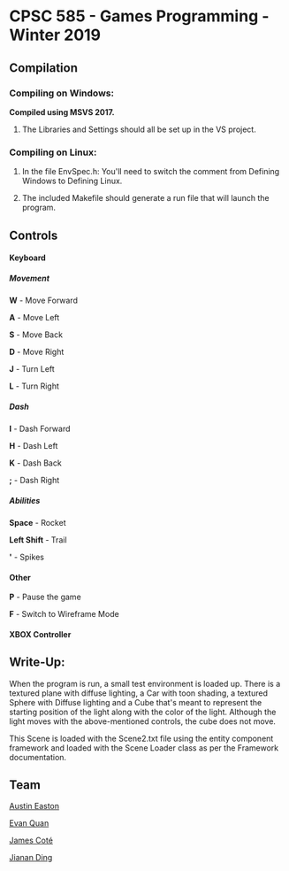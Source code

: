 # CPSC 585 - Games Programming - Winter 2019

## Compilation

### Compiling on Windows:

**Compiled using MSVS 2017.**

1. The Libraries and Settings should all be set up in the VS project.

### Compiling on Linux:

1. In the file EnvSpec.h: You'll need to switch the comment from Defining
   Windows to Defining Linux.

2. The included Makefile should generate a run file that will launch the
   program.

## Controls

#### Keyboard

##### Movement

**W** - Move Forward

**A** - Move Left

**S** - Move Back

**D** - Move Right

**J** - Turn Left

**L** - Turn Right

##### Dash

**I** - Dash Forward

**H** - Dash Left

**K** - Dash Back

**;** - Dash Right

##### Abilities

**Space** - Rocket

**Left Shift** - Trail

**'** - Spikes

#### Other

**P** - Pause the game

**F** - Switch to Wireframe Mode


#### XBOX Controller

## Write-Up:

When the program is run, a small test environment is loaded up. There is
a textured plane with diffuse lighting, a Car with toon shading, a textured
Sphere with Diffuse lighting and a Cube that's meant to represent the starting
position of the light along with the color of the light. Although the light
moves with the above-mentioned controls, the cube does not move.

This Scene is loaded with the Scene2.txt file using the entity component
framework and loaded with the Scene Loader class as per the Framework
documentation.

## Team

[Austin Easton](https://github.com/austinen)

[Evan Quan](https://github.com/EvanQuan)

[James Coté](https://github.com/jamescote)

[Jianan Ding](https://github.com/jiananding)
